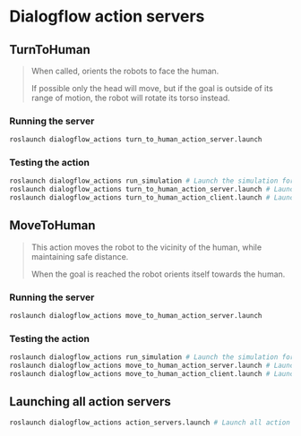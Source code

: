 # Dialogflow action servers

## TurnToHuman

> When called, orients the robots to face the human.
>
> If possible only the head will move, but if the goal is outside of its
> range of motion, the robot will rotate its torso instead.

### Running the server

```sh
roslaunch dialogflow_actions turn_to_human_action_server.launch
```

### Testing the action

```sh
roslaunch dialogflow_actions run_simulation # Launch the simulation for room 012
roslaunch dialogflow_actions turn_to_human_action_server.launch # Launch the action server
roslaunch dialogflow_actions turn_to_human_action_client.launch # Launch a simple client to trigger the action manually
```

## MoveToHuman

> This action moves the robot to the vicinity of the human, while maintaining safe distance.
>
> When the goal is reached the robot orients itself towards the human.

### Running the server

```sh
roslaunch dialogflow_actions move_to_human_action_server.launch
```

### Testing the action

```sh
roslaunch dialogflow_actions run_simulation # Launch the simulation for room 012
roslaunch dialogflow_actions move_to_human_action_server.launch # Launch the action server
roslaunch dialogflow_actions move_to_human_action_client.launch # Launch a simple client to trigger the action manually
```

## Launching all action servers

```sh
roslaunch dialogflow_actions action_servers.launch # Launch all action servers
```

